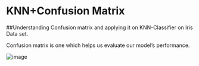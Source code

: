 # KNN+Confusion Matrix

##Understanding Confusion matrix and applying it on KNN-Classifier on Iris Data set.

Confusion matrix is one  which helps us evaluate our model’s performance.

![image](https://user-images.githubusercontent.com/81066837/121443171-db0c3680-c941-11eb-9fa7-3c8248b3b9a9.png)




